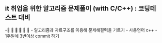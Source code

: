 ## it 취업을 위한 알고리즘 문제풀이 (with C/C++) : 코딩테스트 대비

-:punch: :bear: :turtle: :milky_way: :blossom: :cactus: - 알고리즘과 자료구조를 이용해 문제해결력을 기르기 - 사용언어 c++ - 1주일에 3번이상 commit 하기
